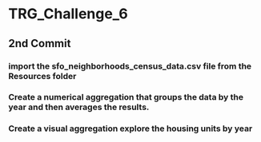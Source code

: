 # TRG_Challenge_6

## 2nd Commit
### import the sfo_neighborhoods_census_data.csv file from the Resources folder
### Create a numerical aggregation that groups the data by the year and then averages the results.
### Create a visual aggregation explore the housing units by year
